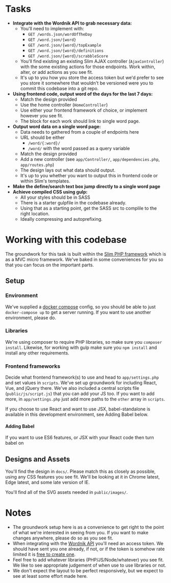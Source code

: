 # Tasks
* __Integrate with the Wordnik API to grab necessary data:__
    * You'll need to implement with:
        * `GET /words.json/wordOfTheDay`
        * `GET /word.json/{word}`
        * `GET /word.json/{word}/topExample`
        * `GET /word.json/{word}/definitions`
        * `GET /word.json/{word}/scrabbleScore`
    * You'll find existing an existing Slim AJAX controller (`AjaxController`) with the some existing actions for those endpoints. Work within, alter, or add actions as you see fit.
    * It's up to you how you store the access token but we'd prefer to see you store it somewhere that wouldn't be versioned were you to commit this codebase into a git repo.
* __Using frontend code, output word of the days for the last 7 days:__ 
    * Match the design provided
    * Use the home controller (`HomeController`) 
    * Use either your frontend framework of choice, or implement however you see fit.
    * The block for each work should link to single word page.
* __Output word data on a single word page:__ 
    * Data needs to gathered from a couple of endpoints here
    * URL should be either
        * `/word/{:word}/`
        * `/word/` with the word passed as a query variable
    * Match the design provided
    * Add a new controller (see `app/Controller/`, `app/dependencies.php`, `app/routes.php`)
    * The design lays out what data should output.
    * It's up to you whether you want to output this in frontend code or within Slim's templates.
* __Make the define/search text box jump directly to a single word page__ 
* __Achieve compiled CSS using gulp:__ 
    * All your styles should be in SASS
    * There is a starter gulpfile in the codebase already.
    * Using that as a starting point, get the SASS src to complile to the right location.
    * Ideally compressing and autoprefixing.

# Working with this codebase
The groundwork for this task is built within the [Slim PHP framework](http://www.slimframework.com/) which is as a MVC micro framework. We've baked in some conveniences for you so that you can focus on the important parts.

## Setup

### Environment
We've supplied a [docker compose](https://docs.docker.com/compose/) config, so you should be able to just `docker-compose up` to get a server running. If you want to use another environment, please do.

### Libraries
We're using composer to require PHP libraries, so make sure you `composer install`. Likewise, for working with gulp make sure you `npm install` and install any other requirements.


### Frontend frameworks
Decide what frontend framework(s) to use and head to `app/settings.php` and set values in `scripts`. We've set up groundwork for including React, Vue, and jQuery there. We've also included a central scripts file (`public/js/script.js`) that you can add your JS too. If you want to add more, in `app/settings.php` just add more paths to the `other` array in `scripts`.

If you choose to use React and want to use JSX, babel-standalone is available in this development environment, see Adding Babel below.

#### Adding Babel
If you want to use ES6 features, or JSX with your React code then turn babel on 

## Designs and Assets
You'll find the design in `docs/`. Please match this as closely as possible, using any CSS features you see fit. We'll be looking at it in Chrome latest, Edge latest, and some late version of IE.

You'll find all of the SVG assets needed in `public/images/`.

# Notes
* The groundwork setup here is as a convenience to get right to the point of what we're interested in seeing from you. If you want to make changes anywhere, please do so as you see fit.
* When integrating with the [Wordnik API](https://developer.wordnik.com/docs) you'll need an access token. We should have sent you one already, if not, or if the token is somehow rate limited it is [free to create one](https://www.wordnik.com/signup).
* Feel free to add whatever libraries (PHP/JS/Node/whatever) you see fit. We like to see appropriate judgement of when use to use libraries or not.
* We don't expect the layout to be perfect responsively, but we expect to see at least some effort made here.
